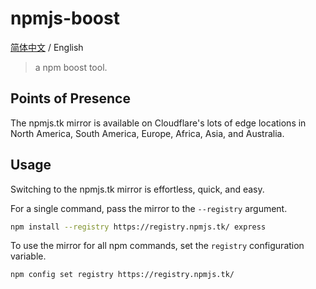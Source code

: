 # npmjs-boost

[简体中文](./README.md) / English

> a npm boost tool.

## Points of Presence


The npmjs.tk mirror is available on Cloudflare's lots of edge locations in North America, South America, Europe, Africa, Asia, and Australia.

## Usage
Switching to the npmjs.tk mirror is effortless, quick, and easy.

For a single command, pass the mirror to the `--registry` argument.

```bash
npm install --registry https://registry.npmjs.tk/ express
```

To use the mirror for all npm commands, set the `registry` configuration variable.

```bash
npm config set registry https://registry.npmjs.tk/
```